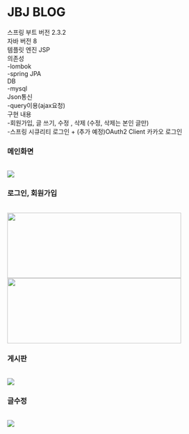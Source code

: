 # JBJ BLOG <br>  
스프링 부트 버전 2.3.2 <br>
자바 버전 8 <br>
템플릿 엔진 JSP <br>
의존성 <br>
-lombok <br>
-spring JPA <br>
DB<br>
-mysql <br>
Json통신 <br>
-query이용(ajax요청) <br>
구현 내용 <br>
-회원가입, 글 쓰기, 수정 , 삭제 (수정, 삭제는 본인 글만) <br>
-스프링 시큐리티 로그인 + (추가 예정)OAuth2 Client 카카오 로그인 <br>
<h3>메인화면</h3><br>
<img src="https://user-images.githubusercontent.com/61040284/97426184-71ad5980-1956-11eb-99c1-5bae8296b3be.png"><br>
<h3>로그인, 회원가입</h3><br>
<img src="https://user-images.githubusercontent.com/61040284/97426190-72de8680-1956-11eb-80c1-0859bbdf95e2.png" width="400" height="150">
<img src="https://user-images.githubusercontent.com/61040284/97427498-fcdb1f00-1957-11eb-9f2a-e31c4dd5ad7b.png" width="400" height="150"> <br>
<h3>게시판</h3><br>
<img src="https://user-images.githubusercontent.com/61040284/97426200-7540e080-1956-11eb-8644-859e18fc43ed.png"><br>
<h3>글수정</h3><br>
<img src="https://user-images.githubusercontent.com/61040284/97426208-770aa400-1956-11eb-8329-8f8f263095ed.png">
